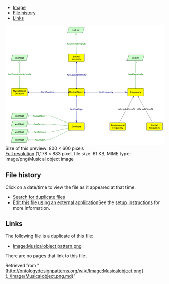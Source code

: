 * [Image](../Image/Musicalobject.png.md#file)
* [File history](../Image/Musicalobject.png.md#filehistory)
* [Links](../Image/Musicalobject.png.md#filelinks)

[![Image:Musicalobject.png](../images/thumb/a/a3/Musicalobject.png/800px-Musicalobject.png)](../images/a/a3/Musicalobject.png)  
Size of this preview: 800 × 600 pixels  
[Full resolution](../images/a/a3/Musicalobject.png)‎ (1,178 × 883 pixel, file size: 61 KB, MIME type: image/png)Musical object image




## File history

Click on a date/time to view the file as it appeared at that time.



  
* [Search for duplicate files](http://ontologydesignpatterns.org/wiki/Special:FileDuplicateSearch/Musicalobject.png "Special:FileDuplicateSearch/Musicalobject.png")
* [Edit this file using an external application](http://ontologydesignpatterns.org/wiki/index.php?title=Image:Musicalobject.png&action=edit&externaledit=true&mode=file "Image:Musicalobject.png")See the [setup instructions](http://www.mediawiki.org/wiki/Manual:External_editors "http://www.mediawiki.org/wiki/Manual:External_editors") for more information.

## Links



The following file is a duplicate of this file:


* [Image:Musicalobject pattern.png](../Image/Musicalobject_pattern.png.md "Image:Musicalobject pattern.png")


There are no pages that link to this file.




Retrieved from "[http://ontologydesignpatterns.org/wiki/Image:Musicalobject.png](../Image/Musicalobject.png.md)"